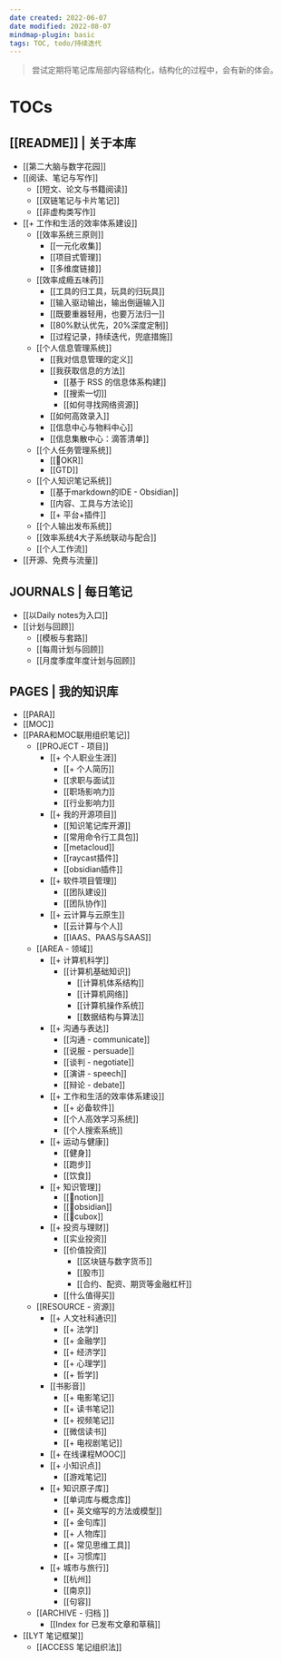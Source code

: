 ```yaml
---
date created: 2022-06-07
date modified: 2022-08-07
mindmap-plugin: basic
tags: TOC, todo/持续迭代
---
```


> 尝试定期将笔记库局部内容结构化，结构化的过程中，会有新的体会。

# TOCs

## [[README]] | 关于本库

- [[第二大脑与数字花园]]
- [[阅读、笔记与写作]]
	- [[短文、论文与书籍阅读]]
	- [[双链笔记与卡片笔记]]
	- [[非虚构类写作]]
- [[+ 工作和生活的效率体系建设]]
   - [[效率系统三原则]]
		- [[一元化收集]]
		- [[项目式管理]]
		- [[多维度链接]]
   - [[效率成瘾五味药]]
		- [[工具的归工具，玩具的归玩具]]
		- [[输入驱动输出，输出倒逼输入]]
		- [[既要重器轻用，也要万法归一]]
		- [[80%默认优先，20%深度定制]]
		- [[过程记录，持续迭代，兜底措施]]
   - [[个人信息管理系统]]
	  - [[我对信息管理的定义]]
	  - [[我获取信息的方法]]
		 - [[基于 RSS 的信息体系构建]]
		 - [[搜索一切]]
		 - [[如何寻找网络资源]]
	  - [[如何高效录入]]
	  - [[信息中心与物料中心]]
	  - [[信息集散中心：滴答清单]]
   - [[个人任务管理系统]]
	  - [[🔡OKR]]
	  - [[GTD]]
   - [[个人知识笔记系统]]
	  - [[基于markdown的IDE - Obsidian]]
	  - [[内容、工具与方法论]]
	  - [[+ 平台+插件]]
   - [[个人输出发布系统]]
   - [[效率系统4大子系统联动与配合]]
   - [[个人工作流]]
- [[开源、免费与流量]]

## JOURNALS | 每日笔记

- [[以Daily notes为入口]]
- [[计划与回顾]]
   - [[模板与套路]]
   - [[每周计划与回顾]]
   - [[月度季度年度计划与回顾]]

## PAGES | 我的知识库

- [[PARA]]
- [[MOC]]
- [[PARA和MOC联用组织笔记]]
   - [[PROJECT - 项目]]
	  - [[+ 个人职业生涯]]
		 - [[+ 个人简历]]
		 - [[求职与面试]]
		 - [[职场影响力]]
		 - [[行业影响力]]
	  - [[+ 我的开源项目]]
		 - [[知识笔记库开源]]
		 - [[常用命令行工具包]]
		 - [[metacloud]]
		 - [[raycast插件]]
		 - [[obsidian插件]]
	  - [[+ 软件项目管理]]
		 - [[团队建设]]
		 - [[团队协作]]
	  - [[+ 云计算与云原生]]
		 - [[云计算与个人]]
		 - [[IAAS、PAAS与SAAS]]
   - [[AREA - 领域]]
	  - [[+ 计算机科学]]
		 - [[计算机基础知识]]
			- [[计算机体系结构]]
			- [[计算机网络]]
			- [[计算机操作系统]]
			- [[数据结构与算法]]
	  - [[+ 沟通与表达]]
		 - [[沟通 - communicate]]
		 - [[说服 - persuade]]
		 - [[谈判 - negotiate]]
		 - [[演讲 - speech]]
		 - [[辩论 - debate]]
	  - [[+ 工作和生活的效率体系建设]]
		 - [[+ 必备软件]]
		 - [[个人高效学习系统]]
		 - [[个人搜索系统]]
	  - [[+ 运动与健康]]
		 - [[健身]]
		 - [[跑步]]
		 - [[饮食]]
	  - [[+ 知识管理]]
		 - [[🤖notion]]
		 - [[🤖obsidian]]
		 - [[🤖cubox]]
	  - [[+ 投资与理财]]
		 - [[实业投资]]
		 - [[价值投资]]
			- [[区块链与数字货币]]
			- [[股市]]
			- [[合约、配资、期货等金融杠杆]]
		 - [[什么值得买]]
   - [[RESOURCE - 资源]]
	  - [[+ 人文社科通识]]
		 - [[+ 法学]]
		 - [[+ 金融学]]
		 - [[+ 经济学]]
		 - [[+ 心理学]]
		 - [[+ 哲学]]
	  - [[书影音]]
		 - [[+ 电影笔记]]
		 - [[+ 读书笔记]]
		 - [[+ 视频笔记]]
		 - [[微信读书]]
		 - [[+ 电视剧笔记]]
	  - [[+ 在线课程MOOC]]
	  - [[+ 小知识点]]
		 - [[游戏笔记]]
	  - [[+ 知识原子库]]
		 - [[单词库与概念库]]
		 - [[+ 英文缩写的方法或模型]]
		 - [[+ 金句库]]
		 - [[+ 人物库]]
		 - [[+ 常见思维工具]]
		 - [[+ 习惯库]]
	  - [[+ 城市与旅行]]
		 - [[杭州]]
		 - [[南京]]
		 - [[句容]]
   - [[ARCHIVE - 归档 ]]
	  - [[Index for 已发布文章和草稿]]
- [[LYT 笔记框架]]
	- [[ACCESS 笔记组织法]]
